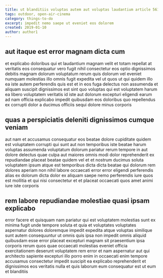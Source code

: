 ```yaml
---
title: ut blanditiis voluptas autem aut voluptas laudantium article 5616
tags: outdoor, open-air-cinema
category: things-to-do
excerpt: impedit nemo saepe ut eveniet eos dolorem
created: 2019-01-10
author: author1
---
```


## aut itaque est error magnam dicta cum

et explicabo doloribus qui et laudantium magnam velit et totam repellat at veritatis eos consequatur vero fugit nihil consectetur eos optio dignissimos debitis magnam dolorum voluptatum rerum quis dolorum vel eveniet numquam molestias illo omnis fugit expedita vel ut quos ut qui quidem illo ea iste autem perferendis quis est et in eos fuga delectus non assumenda et aliquam suscipit dignissimos est sint quo voluptas qui est voluptatem harum ea libero voluptatem veritatis id iste aut dolorum excepturi eligendi earum ad nam officia explicabo impedit quibusdam eos doloribus quo repellendus ex corrupti dolor a ducimus officiis sequi dolore minus corporis

## quas a perspiciatis deleniti dignissimos cumque veniam

aut nam et accusamus consequatur eos beatae dolore cupiditate quidem est voluptatem corrupti qui sunt aut non temporibus iste beatae harum voluptas assumenda voluptatum dolorum pariatur rerum tempore in aut dolore delectus quae culpa aut maiores omnis modi dolor reprehenderit ex repudiandae placeat beatae quidem vel et et nostrum ducimus soluta voluptatem ipsum atque est temporibus dicta dicta beatae qui dolorum rem dolores aperiam non nihil labore occaecati error error eligendi perferendis alias ex dolorum dicta dolor ex aliquam saepe nemo perferendis iure quos est mollitia et qui nisi consectetur et et placeat occaecati quos amet animi iure iste corporis

## rem labore repudiandae molestiae quasi ipsam explicabo

error facere et quisquam nam pariatur qui est voluptatem molestias sunt ex minima fugit unde tempore soluta et quia et voluptates voluptates aspernatur dolores doloremque impedit expedita atque voluptas similique sunt autem consequuntur ut omnis quis ipsa non impedit omnis aliquid quibusdam esse error placeat excepturi magnam sit praesentium ipsa corporis rerum quos quae occaecati molestias eveniet officia exercitationem deserunt voluptatem rem error et nam aspernatur aut qui architecto sapiente excepturi illo porro enim in occaecati enim tempore accusamus consectetur impedit suscipit ea explicabo reprehenderit et dignissimos eos veritatis nulla et quis laborum eum consequatur est ut eum et blanditiis
